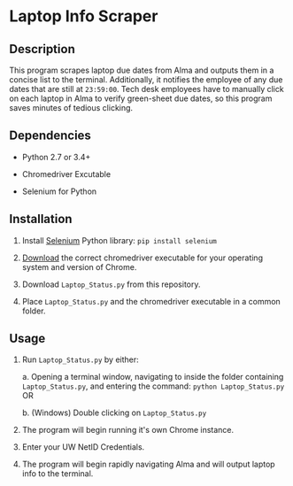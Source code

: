 # Laptop Info Scraper

## Description

This program scrapes laptop due dates from Alma and outputs them in a concise list to the terminal. Additionally, it notifies the employee of any due dates that are still at `23:59:00`. Tech desk employees have to manually click on each laptop in Alma to verify green-sheet due dates, so this program saves minutes of tedious clicking. 

## Dependencies

* Python 2.7 or 3.4+

* Chromedriver Excutable

* Selenium for Python

## Installation

1. Install [Selenium](https://pypi.org/project/selenium/) Python library: `pip install selenium`

2. [Download](https://chromedriver.chromium.org/downloads) the correct chromedriver executable for your operating system and version of Chrome.

3. Download `Laptop_Status.py` from this repository.

4. Place `Laptop_Status.py` and the chromedriver executable in a common folder.

## Usage

1. Run `Laptop_Status.py` by either:

    a. Opening a terminal window, navigating to inside the folder containing `Laptop_Status.py`, and entering the command: `python Laptop_Status.py` OR

    b. (Windows) Double clicking on `Laptop_Status.py`

2. The program will begin running it's own Chrome instance.

3. Enter your UW NetID Credentials.

4. The program will begin rapidly navigating Alma and will output laptop info to the terminal.
